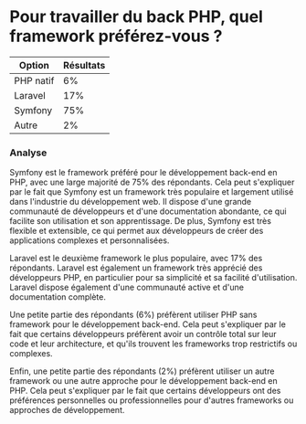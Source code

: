# Pour travailler du back PHP, quel framework préférez-vous ?

| Option    | Résultats |
| --------- | --------- |
| PHP natif | 6%        |
| Laravel   | 17%       |
| Symfony   | 75%       |
| Autre     | 2%        |

### Analyse

Symfony est le framework préféré pour le développement back-end en PHP, avec une large majorité de 75% des répondants. Cela peut s'expliquer par le fait que Symfony est un framework très populaire et largement utilisé dans l'industrie du développement web. Il dispose d'une grande communauté de développeurs et d'une documentation abondante, ce qui facilite son utilisation et son apprentissage. De plus, Symfony est très flexible et extensible, ce qui permet aux développeurs de créer des applications complexes et personnalisées.

Laravel est le deuxième framework le plus populaire, avec 17% des répondants. Laravel est également un framework très apprécié des développeurs PHP, en particulier pour sa simplicité et sa facilité d'utilisation. Laravel dispose également d'une communauté active et d'une documentation complète.

Une petite partie des répondants (6%) préfèrent utiliser PHP sans framework pour le développement back-end. Cela peut s'expliquer par le fait que certains développeurs préfèrent avoir un contrôle total sur leur code et leur architecture, et qu'ils trouvent les frameworks trop restrictifs ou complexes.

Enfin, une petite partie des répondants (2%) préfèrent utiliser un autre framework ou une autre approche pour le développement back-end en PHP. Cela peut s'expliquer par le fait que certains développeurs ont des préférences personnelles ou professionnelles pour d'autres frameworks ou approches de développement.
